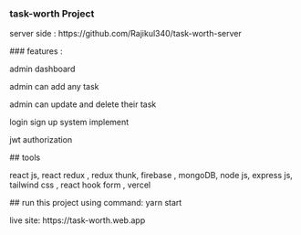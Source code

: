 ### task-worth Project
<p>server side : https://github.com/Rajikul340/task-worth-server</p>
### features :
<p>admin dashboard</p>
 <p> admin can add any task </p>
<p>admin can update and delete their task</p>
<p>login sign up system implement</p>
  <p>jwt authorization </p>
## tools
  <p>react js, react redux , redux thunk, firebase , mongoDB, node js, express js, tailwind css , react hook form , vercel</p>
 ## run this project using command:  yarn start 
 <p> live site: https://task-worth.web.app</p>
